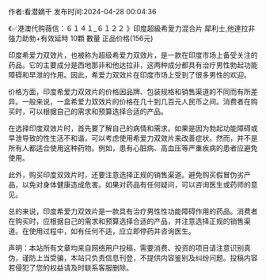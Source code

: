 <p>作者:看潜嫡干 发布时间:2024-04-28 00:04:36</p>
<p>《✅港澳代购薇信：６１４１_６１２２ 》印度超級希愛力混合片 犀利士,他達拉非 強力助勃+有效延時 10顆 數量 正品价格(156元) </p>
									<p></p><p>印度希爱力双效片，也被称为超级希爱力双效片，是一款在印度市场上备受关注的药品。它的主要成分是西地那非和他达拉非，这两种成分都具有治疗男性勃起功能障碍和早泄的作用。因此，希爱力双效片在印度市场上受到了很多男性的欢迎。</p><p>价格方面，印度希爱力双效片的价格因品牌、包装规格和销售渠道的不同而有所差异。一般来说，一盒希爱力双效片的价格在几十到几百元人民币之间。消费者在购买时，可以根据自己的需求和预算选择合适的产品。</p><p></p><p>在选择印度双效片时，首先要了解自己的病情和需求。如果是因为勃起功能障碍或早泄导致的性生活不和谐，可以考虑使用希爱力双效片来改善症状。然而，并不是所有人都适合使用这种药物。例如，患有心脏病、高血压等严重疾病的患者应避免使用。</p><p>此外，购买印度双效片时，还要注意选择正规的销售渠道。避免购买假冒伪劣产品，以免对身体健康造成危害。如果对药品有任何疑问，可以咨询医生或药师的意见。</p><p>总的来说，印度希爱力双效片是一款具有治疗男性性功能障碍作用的药品。消费者在购买时，应根据自己的需求和预算选择合适的产品，并注意选择正规的销售渠道。在使用过程中，如有任何不适，应立即停药并咨询医生。</p><p></p><p></p><p></p>				声明：本站所有文章均来自网络用户投稿，需要消费、投资的项目请注意识别真伪，谨防上当受骗，本站只负责信息刊登，不提供内容鉴别及纠纷问题。投稿内容若侵犯了您的权益请及时联系客服删除。				
